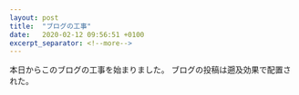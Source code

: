 ```yaml
---
layout: post
title:  "ブログの工事"
date:   2020-02-12 09:56:51 +0100
excerpt_separator: <!--more-->
---
```

本日からこのブログの工事を始まりました。 <!--more-->ブログの投稿は遡及効果で配置された。